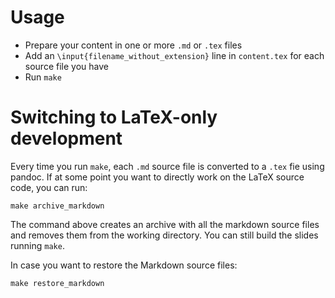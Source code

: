 # Usage

- Prepare your content in one or more `.md` or `.tex` files
- Add an `\input{filename_without_extension}` line in `content.tex` for each source file you have
- Run `make`

# Switching to LaTeX-only development
Every time you run `make`, each `.md` source file is converted to a `.tex` fie using pandoc. If at some point you want to directly work on the LaTeX source code, you can run:

```
make archive_markdown
```

The command above creates an archive with all the markdown source files and removes them from the working directory. You can still build the slides running `make`.

In case you want to restore the Markdown source files:

```
make restore_markdown
```